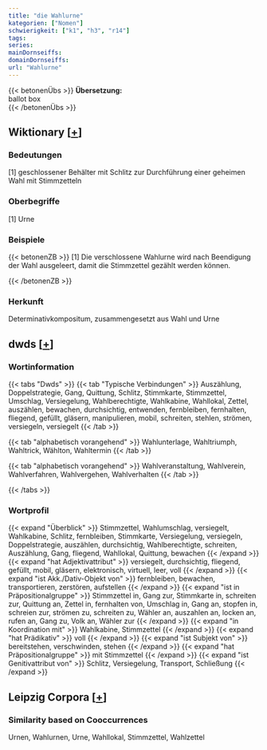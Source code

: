 ```yaml
---
title: "die Wahlurne"
kategorien: ["Nomen"]
schwierigkeit: ["k1", "h3", "r14"]
tags:
series:
mainDornseiffs:
domainDornseiffs:
url: "Wahlurne"
---
```


{{< betonenÜbs >}}
**Übersetzung:**  
ballot box  
{{< /betonenÜbs >}}

## Wiktionary [[+](https://de.wiktionary.org/wiki/Wahlurne)]

### Bedeutungen
[1] geschlossener Behälter mit Schlitz zur Durchführung einer geheimen Wahl mit Stimmzetteln  

### Oberbegriffe
[1] Urne  

### Beispiele
{{< betonenZB >}}
[1] Die verschlossene Wahlurne wird nach Beendigung der Wahl ausgeleert, damit die Stimmzettel gezählt werden können.  

{{< /betonenZB >}}
### Herkunft
Determinativkompositum, zusammengesetzt aus Wahl und Urne  



## dwds [[+](https://www.dwds.de/wb/Wahlurne)]

### Wortinformation
{{< tabs "Dwds" >}}
{{< tab "Typische Verbindungen" >}}
Auszählung, Doppelstrategie, Gang, Quittung, Schlitz, Stimmkarte, Stimmzettel, Umschlag, Versiegelung, Wahlberechtigte, Wahlkabine, Wahllokal, Zettel, auszählen, bewachen, durchsichtig, entwenden, fernbleiben, fernhalten, fliegend, gefüllt, gläsern, manipulieren, mobil, schreiten, stehlen, strömen, versiegeln, versiegelt
{{< /tab >}}

{{< tab "alphabetisch vorangehend" >}}
Wahlunterlage, Wahltriumph, Wahltrick, Wählton, Wahltermin
{{< /tab >}}

{{< tab "alphabetisch vorangehend" >}}
Wahlveranstaltung, Wahlverein, Wahlverfahren, Wahlvergehen, Wahlverhalten
{{< /tab >}}

{{< /tabs >}}

### Wortprofil
{{< expand "Überblick" >}} Stimmzettel, Wahlumschlag, versiegelt, Wahlkabine, Schlitz, fernbleiben, Stimmkarte, Versiegelung, versiegeln, Doppelstrategie, auszählen, durchsichtig, Wahlberechtigte, schreiten, Auszählung, Gang, fliegend, Wahllokal, Quittung, bewachen {{< /expand >}}
{{< expand "hat Adjektivattribut" >}} versiegelt, durchsichtig, fliegend, gefüllt, mobil, gläsern, elektronisch, virtuell, leer, voll {{< /expand >}}
{{< expand "ist Akk./Dativ-Objekt von" >}} fernbleiben, bewachen, transportieren, zerstören, aufstellen {{< /expand >}}
{{< expand "ist in Präpositionalgruppe" >}} Stimmzettel in, Gang zur, Stimmkarte in, schreiten zur, Quittung an, Zettel in, fernhalten von, Umschlag in, Gang an, stopfen in, schreien zur, strömen zu, schreiten zu, Wähler an, auszahlen an, locken an, rufen an, Gang zu, Volk an, Wähler zur {{< /expand >}}
{{< expand "in Koordination mit" >}} Wahlkabine, Stimmzettel {{< /expand >}}
{{< expand "hat Prädikativ" >}} voll {{< /expand >}}
{{< expand "ist Subjekt von" >}} bereitstehen, verschwinden, stehen {{< /expand >}}
{{< expand "hat Präpositionalgruppe" >}} mit Stimmzettel {{< /expand >}}
{{< expand "ist Genitivattribut von" >}} Schlitz, Versiegelung, Transport, Schließung {{< /expand >}}

## Leipzig Corpora [[+](https://corpora.uni-leipzig.de/en/res?word=Wahlurne&corpusId=deu_newscrawl-public_2018)]


### Similarity based on Cooccurrences
Urnen, Wahlurnen, Urne, Wahllokal, Stimmzettel, Wahlzettel

